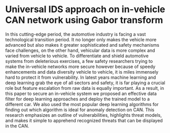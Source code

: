 # Universal IDS approach on in-vehicle CAN network using Gabor transform


In this cutting-edge period, the automotive industry is facing a vast technological transition period. It no longer only makes the vehicle more advanced but also makes it greater sophisticated and safety mechanisms face challenges, on the other hand, vehicular data is more complex and varied from vehicle to vehicle. To differentiate and shield automotive systems from deleterious exercises, a few safety researchers trying to make the in-vehicle networks more secure however because of speedy enhancements and data diversity vehicle to vehicle, it is miles immensely hard to protect it from vulnerability. In latest years machine learning and deep learning grab the eye of all sectors and safety, it is far playing a crucial role but feature escalation from raw data is equally important. As a result, in this paper to secure an in-vehicle system we proposed an effective data filter for deep learning approaches and deploy the trained model to a different car. We also used the most popular deep learning algorithms for finding out which algorithm is ideal for anomaly detection on CAN. This research emphasizes an outline of vulnerabilities, highlights threat models, and makes it simple to apprehend recognized threats that can be displayed in the CAN. 
